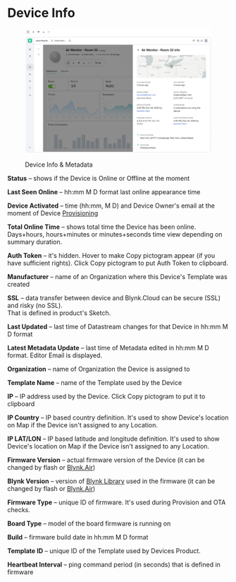 # Device Info

<figure><img src="../../../.gitbook/assets/device-info&#x26;metadata.png" alt=""><figcaption><p>Device Info &#x26; Metadata</p></figcaption></figure>

**Status** – shows if the Device is Online or Offline at the moment

**Last Seen Online** – hh:mm M D format last online appearance time

**Device Activated** – time (hh:mm, M D) and Device Owner's email at the moment of Device [Provisioning](../../../getting-started/activating-devices/blynk-edgent-wifi-provisioning.md#activating-the-device-using-blynk-app)

**Total Online Time** – shows total time the Device has been online.\
Days+hours, hours+minutes or minutes+seconds time view depending on summary duration.

**Auth Token** – it's hidden. Hover to make Copy pictogram appear (if you have sufficient rights). Click Copy pictogram to put Auth Token to clipboard.

**Manufacturer** – name of an Organization where this Device's Template was created

**SSL** – data transfer between device and Blynk.Cloud can be secure (SSL) and risky (no SSL).\
That is defined in product's Sketch.

**Last Updated** – last time of Datastream changes for that Device in hh:mm M D format

**Latest Metadata Update** – last time of Metadata edited in hh:mm M D format. Editor Email is displayed.

**Organization** – name of Organization the Device is assigned to

**Template Name** – name of the Template used by the Device

**IP** – IP address used by the Device. Click Copy pictogram to put it to clipboard

**IP Country** – IP based country definition. It's used to show Device's location on Map if the Device isn't assigned to any Location.

**IP LAT/LON** – IP based latitude and longitude definition. It's used to show Device's location on Map if the Device isn't assigned to any Location.

**Firmware Version** – actual firmware version of the Device (it can be changed by flash or [Blynk.Air](../../blynk.air/))

**Blynk Version** – version of [Blynk Library](../../../downloads/blynk-library.md) used in the firmware (it can be changed by flash or [Blynk.Air](../../blynk.air/))

**Firmware Type** – unique ID of firmware. It's used during Provision and OTA checks.

**Board Type** – model of the board firmware is running on

**Build** – firmware build date in hh:mm M D format

**Template ID** – unique ID of the Template used by Devices Product.

**Heartbeat Interval** – ping command period (in seconds) that is defined in firmware
